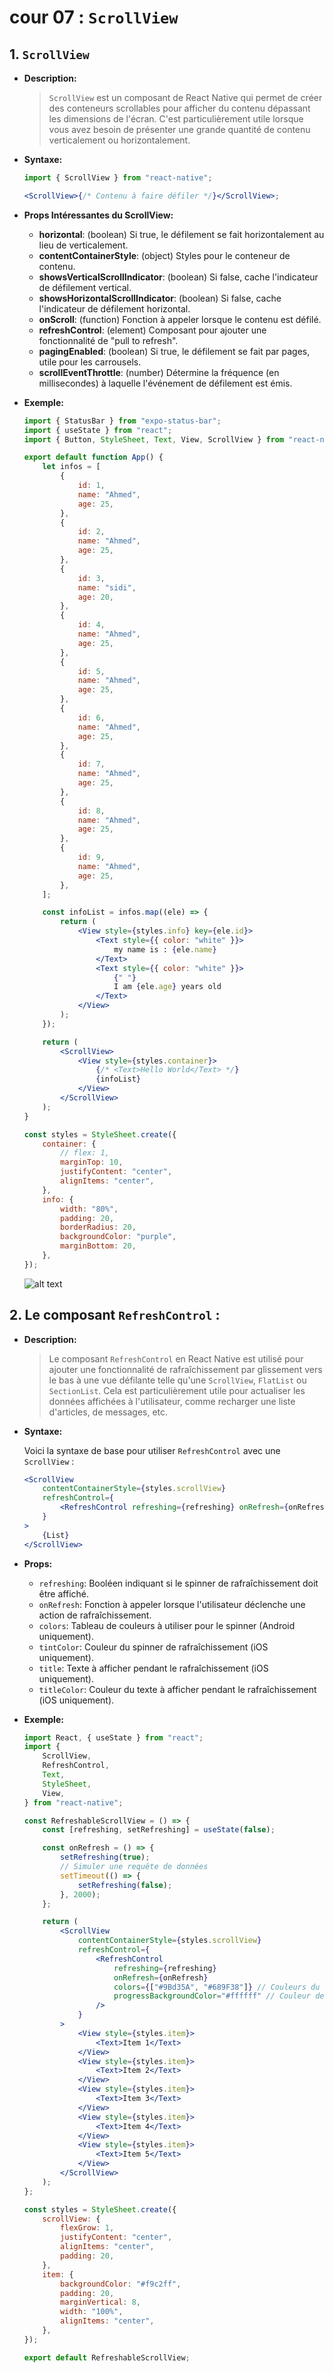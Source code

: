 # cour 07 : **`ScrollView`**

## 1. **`ScrollView`**

-   **Description:**

    > `ScrollView` est un composant de React Native qui permet de créer des conteneurs scrollables pour afficher du contenu dépassant les dimensions de l'écran. C'est particulièrement utile lorsque vous avez besoin de présenter une grande quantité de contenu verticalement ou horizontalement.

-   **Syntaxe:**

    ```jsx
    import { ScrollView } from "react-native";

    <ScrollView>{/* Contenu à faire défiler */}</ScrollView>;
    ```

-   **Props Intéressantes du ScrollView:**

    -   **horizontal**: (boolean) Si true, le défilement se fait horizontalement au lieu de verticalement.
    -   **contentContainerStyle**: (object) Styles pour le conteneur de contenu.
    -   **showsVerticalScrollIndicator**: (boolean) Si false, cache l'indicateur de défilement vertical.
    -   **showsHorizontalScrollIndicator**: (boolean) Si false, cache l'indicateur de défilement horizontal.
    -   **onScroll**: (function) Fonction à appeler lorsque le contenu est défilé.
    -   **refreshControl**: (element) Composant pour ajouter une fonctionnalité de "pull to refresh".
    -   **pagingEnabled**: (boolean) Si true, le défilement se fait par pages, utile pour les carrousels.
    -   **scrollEventThrottle**: (number) Détermine la fréquence (en millisecondes) à laquelle l'événement de défilement est émis.

-   **Exemple:**

    ```jsx
    import { StatusBar } from "expo-status-bar";
    import { useState } from "react";
    import { Button, StyleSheet, Text, View, ScrollView } from "react-native";

    export default function App() {
        let infos = [
            {
                id: 1,
                name: "Ahmed",
                age: 25,
            },
            {
                id: 2,
                name: "Ahmed",
                age: 25,
            },
            {
                id: 3,
                name: "sidi",
                age: 20,
            },
            {
                id: 4,
                name: "Ahmed",
                age: 25,
            },
            {
                id: 5,
                name: "Ahmed",
                age: 25,
            },
            {
                id: 6,
                name: "Ahmed",
                age: 25,
            },
            {
                id: 7,
                name: "Ahmed",
                age: 25,
            },
            {
                id: 8,
                name: "Ahmed",
                age: 25,
            },
            {
                id: 9,
                name: "Ahmed",
                age: 25,
            },
        ];

        const infoList = infos.map((ele) => {
            return (
                <View style={styles.info} key={ele.id}>
                    <Text style={{ color: "white" }}>
                        my name is : {ele.name}
                    </Text>
                    <Text style={{ color: "white" }}>
                        {" "}
                        I am {ele.age} years old
                    </Text>
                </View>
            );
        });

        return (
            <ScrollView>
                <View style={styles.container}>
                    {/* <Text>Hello World</Text> */}
                    {infoList}
                </View>
            </ScrollView>
        );
    }

    const styles = StyleSheet.create({
        container: {
            // flex: 1,
            marginTop: 10,
            justifyContent: "center",
            alignItems: "center",
        },
        info: {
            width: "80%",
            padding: 20,
            borderRadius: 20,
            backgroundColor: "purple",
            marginBottom: 20,
        },
    });
    ```

    ![alt text](image.png)

## 2. **Le composant `RefreshControl` :**

-   **Description:**

    > Le composant `RefreshControl` en React Native est utilisé pour ajouter une fonctionnalité de rafraîchissement par glissement vers le bas à une vue défilante telle qu'une `ScrollView`, `FlatList` ou `SectionList`. Cela est particulièrement utile pour actualiser les données affichées à l'utilisateur, comme recharger une liste d'articles, de messages, etc.

-   **Syntaxe:**

    Voici la syntaxe de base pour utiliser `RefreshControl` avec une `ScrollView` :

    ```jsx
    <ScrollView
        contentContainerStyle={styles.scrollView}
        refreshControl={
            <RefreshControl refreshing={refreshing} onRefresh={onRefresh} />
        }
    >
        {List}
    </ScrollView>
    ```

-   **Props:**

    -   `refreshing`: Booléen indiquant si le spinner de rafraîchissement doit être affiché.
    -   `onRefresh`: Fonction à appeler lorsque l'utilisateur déclenche une action de rafraîchissement.
    -   `colors`: Tableau de couleurs à utiliser pour le spinner (Android uniquement).
    -   `tintColor`: Couleur du spinner de rafraîchissement (iOS uniquement).
    -   `title`: Texte à afficher pendant le rafraîchissement (iOS uniquement).
    -   `titleColor`: Couleur du texte à afficher pendant le rafraîchissement (iOS uniquement).

-   **Exemple:**

    ```jsx
    import React, { useState } from "react";
    import {
        ScrollView,
        RefreshControl,
        Text,
        StyleSheet,
        View,
    } from "react-native";

    const RefreshableScrollView = () => {
        const [refreshing, setRefreshing] = useState(false);

        const onRefresh = () => {
            setRefreshing(true);
            // Simuler une requête de données
            setTimeout(() => {
                setRefreshing(false);
            }, 2000);
        };

        return (
            <ScrollView
                contentContainerStyle={styles.scrollView}
                refreshControl={
                    <RefreshControl
                        refreshing={refreshing}
                        onRefresh={onRefresh}
                        colors={["#9Bd35A", "#689F38"]} // Couleurs du spinner sur Android
                        progressBackgroundColor="#ffffff" // Couleur de fond du spinner sur Android
                    />
                }
            >
                <View style={styles.item}>
                    <Text>Item 1</Text>
                </View>
                <View style={styles.item}>
                    <Text>Item 2</Text>
                </View>
                <View style={styles.item}>
                    <Text>Item 3</Text>
                </View>
                <View style={styles.item}>
                    <Text>Item 4</Text>
                </View>
                <View style={styles.item}>
                    <Text>Item 5</Text>
                </View>
            </ScrollView>
        );
    };

    const styles = StyleSheet.create({
        scrollView: {
            flexGrow: 1,
            justifyContent: "center",
            alignItems: "center",
            padding: 20,
        },
        item: {
            backgroundColor: "#f9c2ff",
            padding: 20,
            marginVertical: 8,
            width: "100%",
            alignItems: "center",
        },
    });

    export default RefreshableScrollView;
    ```

